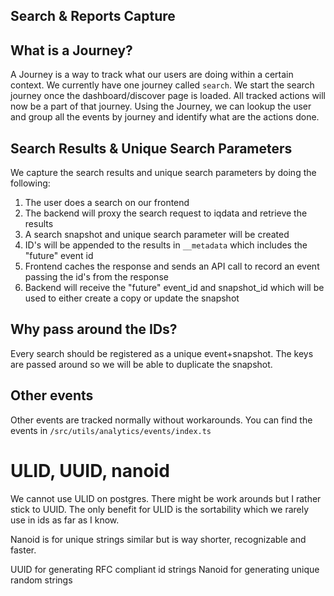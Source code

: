 ## Search & Reports Capture

## What is a Journey?

A Journey is a way to track what our users are doing within a certain context. We currently have one journey called `search`.
We start the search journey once the dashboard/discover page is loaded. All tracked actions will now be a part of that journey.
Using the Journey, we can lookup the user and group all the events by journey and identify what are the actions done.

## Search Results & Unique Search Parameters

We capture the search results and unique search parameters by doing the following:

1. The user does a search on our frontend
2. The backend will proxy the search request to iqdata and retrieve the results
3. A search snapshot and unique search parameter will be created
4. ID's will be appended to the results in `__metadata` which includes the "future" event id
5. Frontend caches the response and sends an API call to record an event passing the id's from the response
6. Backend will receive the "future" event_id and snapshot_id which will be used to either create a copy or update the snapshot

## Why pass around the IDs?

Every search should be registered as a unique event+snapshot.
The keys are passed around so we will be able to duplicate the snapshot.

## Other events

Other events are tracked normally without workarounds.
You can find the events in `/src/utils/analytics/events/index.ts`

# ULID, UUID, nanoid

We cannot use ULID on postgres. There might be work arounds but I rather stick to UUID.
The only benefit for ULID is the sortability which we rarely use in ids as far as I know.

Nanoid is for unique strings similar but is way shorter, recognizable and faster.

UUID for generating RFC compliant id strings
Nanoid for generating unique random strings
